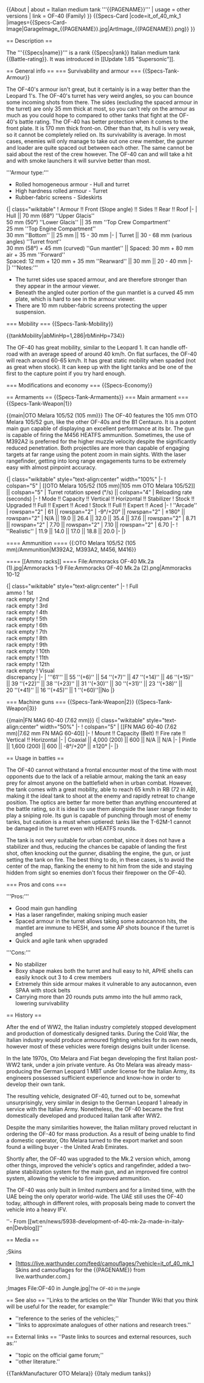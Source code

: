 {{About
| about = Italian medium tank '''{{PAGENAME}}'''
| usage = other versions
| link = OF-40 (Family)
}}
{{Specs-Card
|code=it_of_40_mk_1
|images={{Specs-Card-Image|GarageImage_{{PAGENAME}}.jpg|ArtImage_{{PAGENAME}}.png}}
}}

== Description ==
<!-- ''In the description, the first part should be about the history of the creation and combat usage of the vehicle, as well as its key features. In the second part, tell the reader about the ground vehicle in the game. Insert a screenshot of the vehicle, so that if the novice player does not remember the vehicle by name, he will immediately understand what kind of vehicle the article is talking about.'' -->
The '''{{Specs|name}}''' is a rank {{Specs|rank}} Italian medium tank {{Battle-rating}}. It was introduced in [[Update 1.85 "Supersonic"]].

== General info ==
=== Survivability and armour ===
{{Specs-Tank-Armour}}
<!-- ''Describe armour protection. Note the most well protected and key weak areas. Appreciate the layout of modules as well as the number and location of crew members. Is the level of armour protection sufficient, is the placement of modules helpful for survival in combat? If necessary use a visual template to indicate the most secure and weak zones of the armour.'' -->
The OF-40's armour isn't great, but it certainly is in a way better than the Leopard 1's. The OF-40's turret has very weird angles, so you can bounce some incoming shots from there. The sides (excluding the spaced armour in the turret) are only 35 mm thick at most, so you can't rely on the armour as much as you could hope to compared to other tanks that fight at the OF-40's battle rating. The OF-40 has better protection when it comes to the front plate. It is 170 mm thick front-on. Other than that, its hull is very weak, so it cannot be completely relied on. Its survivability is average. In most cases, enemies will only manage to take out one crew member, the gunner and loader are quite spaced out between each other. The same cannot be said about the rest of the crew however. The OF-40 can and will take a hit and with smoke launchers it will survive better than most.

'''Armour type:'''

* Rolled homogeneous armour - Hull and turret
* High hardness rolled armour - Turret
* Rubber-fabric screens - Sideskirts

{| class="wikitable"
! Armour !! Front (Slope angle) !! Sides !! Rear !! Roof
|-
| Hull || 70 mm (68°) ''Upper Glacis'' <br> 50 mm (50°) ''Lower Glacis'' || 35 mm ''Top Crew Compartment'' <br> 25 mm ''Top Engine Compartment'' <br> 30 mm ''Bottom'' || 25 mm || 15 - 30 mm
|-
| Turret || 30 - 68 mm (various angles) ''Turret front''<br>30 mm (58°) + 45 mm (curved) ''Gun mantlet'' || Spaced: 30 mm + 80 mm air + 35 mm ''Forward''<br>Spaced: 12 mm + 120 mm + 35 mm ''Rearward'' || 30 mm || 20 - 40 mm
|-
|}
'''Notes:'''

* The turret sides use spaced armour, and are therefore stronger than they appear in the armour viewer.
* Beneath the angled outer portion of the gun mantlet is a curved 45 mm plate, which is hard to see in the armour viewer.
* There are 10 mm rubber-fabric screens protecting the upper suspension.

=== Mobility ===
{{Specs-Tank-Mobility}}
<!-- ''Write about the mobility of the ground vehicle. Estimate the specific power and manoeuvrability, as well as the maximum speed forwards and backwards.'' -->

{{tankMobility|abMinHp=1,286|rbMinHp=734}}

The OF-40 has great mobility, similar to the Leopard 1. It can handle off-road with an average speed of around 40 km/h. On flat surfaces, the OF-40 will reach around 60-65 km/h. It has great static mobility when spaded (not as great when stock). It can keep up with the light tanks and be one of the first to the capture point if you try hard enough.

=== Modifications and economy ===
{{Specs-Economy}}

== Armaments ==
{{Specs-Tank-Armaments}}
=== Main armament ===
{{Specs-Tank-Weapon|1}}
<!-- ''Give the reader information about the characteristics of the main gun. Assess its effectiveness in a battle based on the reloading speed, ballistics and the power of shells. Do not forget about the flexibility of the fire, that is how quickly the cannon can be aimed at the target, open fire on it and aim at another enemy. Add a link to the main article on the gun: <code><nowiki>{{main|Name of the weapon}}</nowiki></code>. Describe in general terms the ammunition available for the main gun. Give advice on how to use them and how to fill the ammunition storage.'' -->
{{main|OTO Melara 105/52 (105 mm)}}
The OF-40 features the 105 mm OTO Melara 105/52 gun, like the other OF-40s and the B1 Centauro. It is a potent main gun capable of displaying an excellent performance at its br. The gun is capable of firing the M456 HEATFS ammunition. Sometimes, the use of M392A2 is preferred for the higher muzzle velocity despite the significantly reduced penetration. Both projectiles are more than capable of engaging targets at far range using the potent zoom in main sights. With the laser rangefinder, getting into long range engagements turns to be extremely easy with almost pinpoint accuracy.

{| class="wikitable" style="text-align:center" width="100%"
|-
! colspan="5" | [[OTO Melara 105/52 (105 mm)|105 mm OTO Melara 105/52]] || colspan="5" | Turret rotation speed (°/s) || colspan="4" | Reloading rate (seconds)
|-
! Mode !! Capacity !! Vertical !! Horizontal !! Stabilizer
! Stock !! Upgraded !! Full !! Expert !! Aced
! Stock !! Full !! Expert !! Aced
|-
! ''Arcade''
| rowspan="2" | 61 || rowspan="2" | -9°/+20° || rowspan="2" | ±180° || rowspan="2" | N/A || 19.0 || 26.4 || 32.0 || 35.4 || 37.6 || rowspan="2" | 8.71 || rowspan="2" | 7.70 || rowspan="2" | 7.10 || rowspan="2" | 6.70
|-
! ''Realistic''
| 11.9 || 14.0 || 17.0 || 18.8 || 20.0
|-
|}

==== Ammunition ====
{{:OTO Melara 105/52 (105 mm)/Ammunition|M392A2, M393A2, M456, M416}}

==== [[Ammo racks]] ====
<gallery mode="packed" widths="300" heights="300">
File:Ammoracks OF-40 Mk.2a (1).jpg|Ammoracks 1-9
File:Ammoracks OF-40 Mk.2a (2).png|Ammoracks 10-12
</gallery>
<!-- '''Last updated:''' -->
{| class="wikitable" style="text-align:center"
|-
! Full<br>ammo
! 1st<br>rack empty
! 2nd<br>rack empty
! 3rd<br>rack empty
! 4th<br>rack empty
! 5th<br>rack empty
! 6th<br>rack empty
! 7th<br>rack empty
! 8th<br>rack empty
! 9th<br>rack empty
! 10th<br>rack empty
! 11th<br>rack empty
! 12th<br>rack empty
! Visual<br>discrepancy
|-
| '''61''' || 55&nbsp;''(+6)'' || 54&nbsp;''(+7)'' || 47&nbsp;''(+14)'' || 46&nbsp;''(+15)'' || 39&nbsp;''(+22)'' || 38&nbsp;''(+23)'' || 31&nbsp;''(+30)'' || 30&nbsp;''(+31)'' || 23&nbsp;''(+38)'' || 20&nbsp;''(+41)'' || 16&nbsp;''(+45)'' || 1&nbsp;''(+60)''||No
|}

=== Machine guns ===
{{Specs-Tank-Weapon|2}}
{{Specs-Tank-Weapon|3}}
<!-- ''Offensive and anti-aircraft machine guns not only allow you to fight some aircraft but also are effective against lightly armoured vehicles. Evaluate machine guns and give recommendations on its use.'' -->
{{main|FN MAG 60-40 (7.62 mm)}}
{| class="wikitable" style="text-align:center" width="50%"
|-
! colspan="5" | [[FN MAG 60-40 (7.62 mm)|7.62 mm FN MAG 60-40]]
|-
! Mount !! Capacity (Belt) !! Fire rate !! Vertical !! Horizontal
|-
| Coaxial || 4,000 (200) || 600 || N/A || N/A
|-
| Pintle || 1,600 (200) || 600 || -8°/+20° || ±120°
|-
|}

== Usage in battles ==
<!-- ''Describe the tactics of playing in the vehicle, the features of using vehicles in the team and advice on tactics. Refrain from creating a "guide" - do not impose a single point of view but instead give the reader food for thought. Describe the most dangerous enemies and give recommendations on fighting them. If necessary, note the specifics of the game in different modes (AB, RB, SB).'' -->
The OF-40 cannot withstand a frontal encounter most of the time with most opponents due to the lack of a reliable armour, making the tank an easy prey for almost anyone on the battlefield when in urban combat. However, the tank comes with a great mobility, able to reach 65 km/h in RB (72 in AB), making it the ideal tank to shoot at the enemy and rapidly retreat to change position. The optics are better far more better than anything encountered at the battle rating, so it is ideal to use them alongside the laser range finder to play a sniping role. Its gun is capable of punching through most of enemy tanks, but caution is a must when uptiered: tanks like the T-62M-1 cannot be damaged in the turret even with HEATFS rounds.

The tank is not very suitable for urban combat, since it does not have a stabilizer and thus, reducing the chances be capable of landing the first shot, often knocking out the gunner, disabling the engine, the gun, or just setting the tank on fire. The best thing to do, in these cases, is to avoid the center of the map, flanking the enemy to hit him from the side and staying hidden from sight so enemies don't focus their firepower on the OF-40.

=== Pros and cons ===
<!-- ''Summarise and briefly evaluate the vehicle in terms of its characteristics and combat effectiveness. Mark its pros and cons in a bulleted list. Try not to use more than 6 points for each of the characteristics. Avoid using categorical definitions such as "bad", "good" and the like - use substitutions with softer forms such as "inadequate" and "effective".'' -->

'''Pros:'''

* Good main gun handling
* Has a laser rangefinder, making sniping much easier
* Spaced armour in the turret allows taking some autocannon hits, the mantlet are immune to HESH, and some AP shots bounce if the turret is angled
* Quick and agile tank when upgraded

'''Cons:'''

* No stabilizer
* Boxy shape makes both the turret and hull easy to hit, APHE shells can easily knock out 3 to 4 crew members
* Extremely thin side armour makes it vulnerable to any autocannon, even SPAA with stock belts
* Carrying more than 20 rounds puts ammo into the hull ammo rack, lowering survivability

== History ==
<!-- ''Describe the history of the creation and combat usage of the vehicle in more detail than in the introduction. If the historical reference turns out to be too long, take it to a separate article, taking a link to the article about the vehicle and adding a block "/History" (example: <nowiki>https://wiki.warthunder.com/(Vehicle-name)/History</nowiki>) and add a link to it here using the <code>main</code> template. Be sure to reference text and sources by using <code><nowiki><ref></ref></nowiki></code>, as well as adding them at the end of the article with <code><nowiki><references /></nowiki></code>. This section may also include the vehicle's dev blog entry (if applicable) and the in-game encyclopedia description (under <code><nowiki>=== In-game description ===</nowiki></code>, also if applicable).'' -->
After the end of WW2, the Italian industry completely stopped development and production of domestically designed tanks. During the Cold War, the Italian industry would produce armoured fighting vehicles for its own needs, however most of these vehicles were foreign designs built under license.

In the late 1970s, Oto Melara and Fiat began developing the first Italian post-WW2 tank, under a join private venture. As Oto Melara was already mass-producing the German Leopard 1 MBT under license for the Italian Army, its engineers possessed sufficient experience and know-how in order to develop their own tank.

The resulting vehicle, designated OF-40, turned out to be, somewhat unsurprisingly, very similar in design to the German Leopard 1 already in service with the Italian Army. Nonetheless, the OF-40 became the first domestically developed and produced Italian tank after WW2.

Despite the many similarities however, the Italian military proved reluctant in ordering the OF-40 for mass production. As a result of being unable to find a domestic operator, Oto Melara turned to the export market and soon found a willing buyer - the United Arab Emirates.

Shortly after, the OF-40 was upgraded to the Mk.2 version which, among other things, improved the vehicle's optics and rangefinder, added a two-plane stabilization system for the main gun, and an improved fire control system, allowing the vehicle to fire improved ammunition.

The OF-40 was only built in limited numbers and for a limited time, with the UAE being the only operator world-wide. The UAE still uses the OF-40 today, although in different roles, with proposals being made to convert the vehicle into a heavy IFV.

''- From [[wt:en/news/5938-development-of-40-mk-2a-made-in-italy-en|Devblog]]''

== Media ==
<!-- ''Excellent additions to the article would be video guides, screenshots from the game, and photos.'' -->

;Skins

* [https://live.warthunder.com/feed/camouflages/?vehicle=it_of_40_mk_1 Skins and camouflages for the {{PAGENAME}} from live.warthunder.com.]

;Images
<gallery mode="packed-hover" heights="200">
File:OF-40 in Jungle.jpg|<small>The OF-40 in the jungle</small>
</gallery>

== See also ==
''Links to the articles on the War Thunder Wiki that you think will be useful for the reader, for example:''
* ''reference to the series of the vehicles;''
* ''links to approximate analogues of other nations and research trees.''

== External links ==
''Paste links to sources and external resources, such as:''
* ''topic on the official game forum;''
* ''other literature.''

{{TankManufacturer OTO Melara}}
{{Italy medium tanks}}